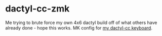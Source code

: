 # dactyl-cc-zmk 
Me trying to brute force my own 4x6 dactyl build off of what others have already done - hope this works.
MK config for [my dactyl-cc keyboard](https://imgur.com/gallery/yXrFuQ6).
